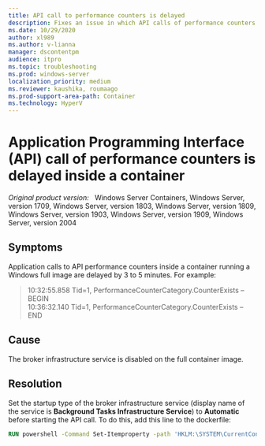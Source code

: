 ```yaml
---
title: API call to performance counters is delayed
description: Fixes an issue in which API calls of performance counters are delayed 3 or 5 minutes inside a container.
ms.date: 10/29/2020
author: xl989
ms.author: v-lianna
manager: dscontentpm
audience: itpro
ms.topic: troubleshooting
ms.prod: windows-server
localization_priority: medium
ms.reviewer: kaushika, roumaago
ms.prod-support-area-path: Container
ms.technology: HyperV
---
```

# Application Programming Interface (API) call of performance counters is delayed inside a container

_Original product version:_ &nbsp; Windows Server Containers, Windows Server, version 1709, Windows Server, version 1803, Windows Server, version 1809, Windows Server, version 1903, Windows Server, version 1909, Windows Server, version 2004

## Symptoms

Application calls to API performance counters inside a container running a Windows full image are delayed by 3 to 5 minutes. For example:  

>10:32:55.858 Tid=1, PerformanceCounterCategory.CounterExists – BEGIN  
10:36:32.140 Tid=1, PerformanceCounterCategory.CounterExists – END

## Cause

The broker infrastructure service is disabled on the full container image.  

## Resolution

Set the startup type of the broker infrastructure service (display name of the service is **Background Tasks Infrastructure Service**) to **Automatic** before starting the API call. To do this, add this line to the dockerfile:  

```dockerfile
RUN powershell -Command Set-Itemproperty -path 'HKLM:\SYSTEM\CurrentControlSet\Services\BrokerInfrastructure' -Name 'Start' -value 2
```  
